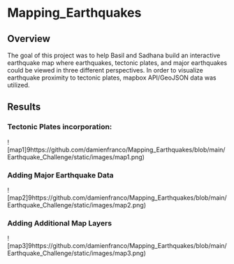 # Mapping_Earthquakes

## Overview
The goal of this project was to help Basil and Sadhana build an interactive earthquake map where earthquakes, tectonic plates, and major earthquakes could be viewed in three different perspectives. In order to visualize earthquake proximity to tectonic plates, mapbox API/GeoJSON data was utilized.

## Results

### Tectonic Plates incorporation:
![map1]9https://github.com/damienfranco/Mapping_Earthquakes/blob/main/Earthquake_Challenge/static/images/map1.png)


### Adding Major Earthquake Data
![map2]9https://github.com/damienfranco/Mapping_Earthquakes/blob/main/Earthquake_Challenge/static/images/map2.png)


### Adding Additional Map Layers
![map3]9https://github.com/damienfranco/Mapping_Earthquakes/blob/main/Earthquake_Challenge/static/images/map3.png)


